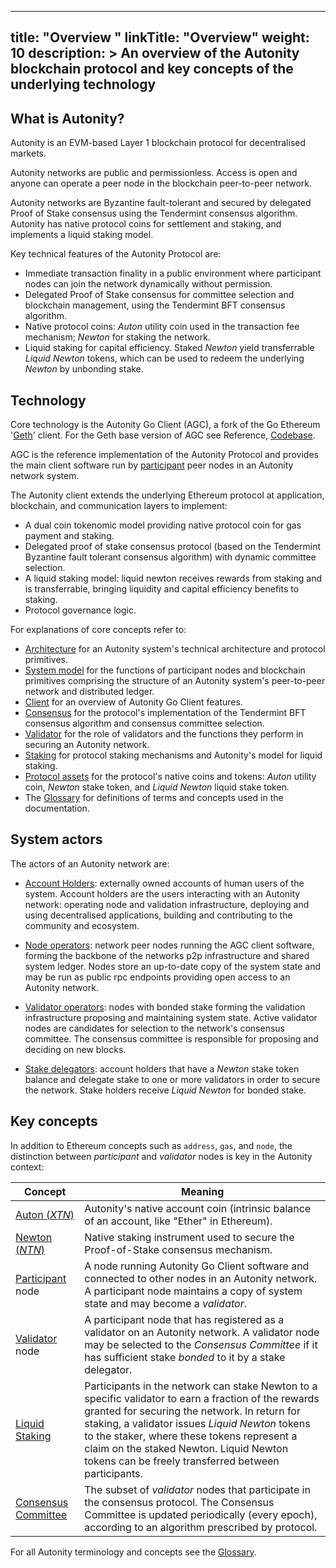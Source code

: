 
---
title: "Overview "
linkTitle: "Overview"
weight: 10
description: >
  An overview of the Autonity blockchain protocol and key concepts of the underlying technology
---

## What is Autonity?

Autonity is an EVM-based Layer 1 blockchain protocol for decentralised markets.

Autonity networks are public and permissionless. Access is open and anyone can operate a peer node in the blockchain peer-to-peer network.

Autonity networks are Byzantine fault-tolerant and secured by delegated Proof of Stake consensus using the Tendermint consensus algorithm. Autonity has native protocol coins for settlement and staking, and implements a liquid staking model.

Key technical features of the Autonity Protocol are:

- Immediate transaction finality in a public environment where participant nodes can join the network dynamically without permission.
- Delegated Proof of Stake consensus for committee selection and blockchain management, using the Tendermint BFT consensus algorithm.
- Native protocol coins: _Auton_ utility coin used in the transaction fee mechanism; _Newton_ for staking the network.
- Liquid staking for capital efficiency. Staked _Newton_ yield transferrable _Liquid Newton_ tokens, which can be used to redeem the underlying _Newton_ by unbonding stake.

## Technology

Core technology is the Autonity Go Client (AGC), a fork of the Go Ethereum '[Geth](https://geth.ethereum.org/)' client. For the Geth base version of AGC see Reference, [Codebase](/reference/codebase/).

AGC is the reference implementation of the Autonity Protocol and provides the main client software run by [participant](/glossary/#participant) peer nodes in an Autonity network system.

The Autonity client extends the underlying Ethereum protocol at application, blockchain, and communication layers to implement:

- A dual coin tokenomic model providing native protocol coin for gas payment and staking.
- Delegated proof of stake consensus protocol (based on the Tendermint Byzantine fault tolerant consensus algorithm) with dynamic committee selection.
- A liquid staking model: liquid newton receives rewards from staking and is transferrable, bringing liquidity and capital efficiency benefits to staking.
- Protocol governance logic.

For explanations of core concepts refer to:

- [Architecture](/concepts/) for an Autonity system's technical architecture and protocol primitives.
- [System model](/concepts/system-model/) for the functions of participant nodes and blockchain primitives comprising the structure of an Autonity system's peer-to-peer network and distributed ledger.
- [Client](/concepts/client/) for an overview of Autonity Go Client features.
- [Consensus](/concepts/consensus/) for the protocol's implementation of the Tendermint BFT consensus algorithm and consensus committee selection.
- [Validator](/concepts/validator) for the role of validators and the functions they perform in securing an Autonity network.
- [Staking](/concepts/staking/) for protocol staking mechanisms and Autonity's model for liquid staking.
- [Protocol assets](/concepts/protocol-assets/) for the protocol's native coins and tokens:  _Auton_ utility coin, _Newton_ stake token, and _Liquid Newton_ liquid stake token.
- The [Glossary](/glossary/#participant) for definitions of terms and concepts used in the documentation.

## System actors

The actors of an Autonity network are:

- [Account Holders](/account-holders/): externally owned accounts of human users of the system. Account holders are the users interacting with an Autonity network: operating node and validation infrastructure, deploying and using decentralised applications, building and contributing to the community and ecosystem.

- [Node operators](/node-operators/): network peer nodes running the AGC client software, forming the backbone of the networks p2p infrastructure and shared system ledger. Nodes store an up-to-date copy of the system state and may be run as public rpc endpoints providing open access to an Autonity network.

- [Validator operators](/validators/): nodes with bonded stake forming the validation infrastructure proposing and maintaining system state. Active validator nodes are candidates for selection to the network's consensus committee. The consensus committee is responsible for proposing and deciding on new blocks.

- [Stake delegators](/delegators/): account holders that have a _Newton_ stake token balance and delegate stake to one or more validators in order to secure the network. Stake holders receive _Liquid Newton_ for bonded stake.


## Key concepts

In addition to Ethereum concepts such as `address`, `gas`, and `node`, the distinction between _participant_ and _validator_ nodes is key in the Autonity context:

| **Concept** | **Meaning** |
| --------- | --------- |
| [Auton (_XTN_)](/concepts/protocol-assets/auton/) | Autonity's native account coin (intrinsic balance of an account, like "Ether" in Ethereum). |
| [Newton (_NTN_)](/concepts/protocol-assets/newton/) | Native staking instrument used to secure the Proof-of-Stake consensus mechanism. |
| [Participant ](/concepts/system-model/#participants) node | A node running Autonity Go Client software and connected to other nodes in an Autonity network. A participant node maintains a copy of system state and may become a _validator_. |
| [Validator](/concepts/validator/) node | A participant node that has registered as a validator on an Autonity network. A validator node may be selected to the _Consensus Committee_ if it has sufficient stake _bonded_ to it by a stake delegator. |
| [Liquid Staking](/concepts/staking/) | Participants in the network can stake Newton to a specific validator to earn a fraction of the rewards granted for securing the network.  In return for staking, a validator issues _Liquid Newton_ tokens to the staker, where these tokens represent a claim on the staked Newton.  Liquid Newton tokens can be freely transferred between participants. |
| [Consensus Committee](/concepts/consensus/committee/) | The subset of _validator_ nodes that participate in the consensus protocol. The Consensus Committee is updated periodically (every epoch), according to an algorithm prescribed by protocol. |

For all Autonity terminology and concepts see the [Glossary](/glossary/).
